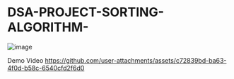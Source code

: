 # DSA-PROJECT-SORTING-ALGORITHM-
![image](https://github.com/user-attachments/assets/63b5cc1f-4d18-4b01-a4f3-52fab2d6c2c0)


Demo Video 
https://github.com/user-attachments/assets/c72839bd-ba63-4f0d-b58c-6540cfd2f6d0

